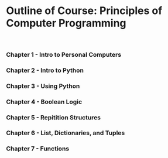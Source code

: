 <h1>Outline of Course: Principles of Computer Programming</h1><br>
 <h3>Chapter 1 - Intro to Personal Computers</h3> 
 <h3>Chapter 2 - Intro to Python</h3> 
 <h3>Chapter 3 - Using Python</h3> 
 <h3>Chapter 4 - Boolean Logic</h3> 
 <h3>Chapter 5 - Repitition Structures</h3>
 <h3>Chapter 6 - List, Dictionaries, and Tuples</h3>
 <h3>Chapter 7 - Functions</h3>

 
